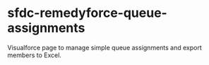 sfdc-remedyforce-queue-assignments
==================================

Visualforce page to manage simple queue assignments and export members to Excel.
